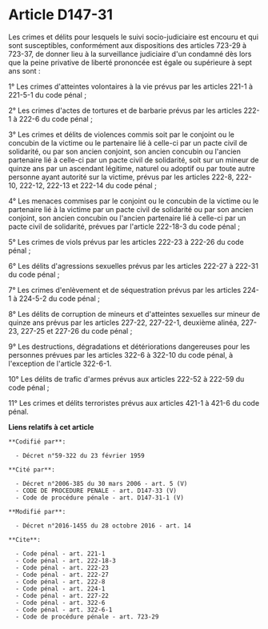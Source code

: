 # Article D147-31

Les crimes et délits pour lesquels le suivi socio-judiciaire est encouru et qui sont susceptibles, conformément aux
dispositions des articles 723-29 à 723-37, de donner lieu à la surveillance judiciaire d'un condamné dès lors que la peine
privative de liberté prononcée est égale ou supérieure à sept ans sont : 

1° Les crimes d'atteintes volontaires à la vie prévus par les articles 221-1 à 221-5-1 du code pénal ; 

2° Les crimes d'actes de tortures et de barbarie prévus par les articles 222-1 à 222-6 du code pénal ; 

3° Les crimes et délits de violences commis soit par le conjoint ou le concubin de la victime ou le partenaire lié à celle-ci
par un pacte civil de solidarité, ou par son ancien conjoint, son ancien concubin ou l'ancien partenaire lié à celle-ci par
un pacte civil de solidarité, soit sur un mineur de quinze ans par un ascendant légitime, naturel ou adoptif ou par toute
autre personne ayant autorité sur la victime, prévus par les articles 222-8, 222-10, 222-12, 222-13 et 222-14 du code
pénal ; 

4° Les menaces commises par le conjoint ou le concubin de la victime ou le partenaire lié à la victime par un pacte civil de
solidarité ou par son ancien conjoint, son ancien concubin ou l'ancien partenaire lié à celle-ci par un pacte civil de
solidarité, prévues par l'article 222-18-3 du code pénal ; 

5° Les crimes de viols prévus par les articles 222-23 à 222-26 du code pénal ; 

6° Les délits d'agressions sexuelles prévus par les articles 222-27 à 222-31 du code pénal ; 

7° Les crimes d'enlèvement et de séquestration prévus par les articles 224-1 à 224-5-2 du code pénal ; 

8° Les délits de corruption de mineurs et d'atteintes sexuelles sur mineur de quinze ans prévus par les articles 227-22,
227-22-1, deuxième alinéa, 227-23, 227-25 et 227-26 du code pénal ; 

9° Les destructions, dégradations et détériorations dangereuses pour les personnes prévues par les articles 322-6 à 322-10 du
code pénal, à l'exception de l'article 322-6-1.

10° Les délits de trafic d'armes prévus aux articles 222-52 à 222-59 du code pénal ;

11° Les crimes et délits terroristes prévus aux articles 421-1 à 421-6 du code pénal.

**Liens relatifs à cet article**

	**Codifié par**:

	  - Décret n°59-322 du 23 février 1959

	**Cité par**:

	  - Décret n°2006-385 du 30 mars 2006 - art. 5 (V)
	  - CODE DE PROCEDURE PENALE - art. D147-33 (V)
	  - Code de procédure pénale - art. D147-31-1 (V)

	**Modifié par**:

	  - Décret n°2016-1455 du 28 octobre 2016 - art. 14

	**Cite**:

	  - Code pénal - art. 221-1
	  - Code pénal - art. 222-18-3
	  - Code pénal - art. 222-23
	  - Code pénal - art. 222-27
	  - Code pénal - art. 222-8
	  - Code pénal - art. 224-1
	  - Code pénal - art. 227-22
	  - Code pénal - art. 322-6
	  - Code pénal - art. 322-6-1
	  - Code de procédure pénale - art. 723-29

